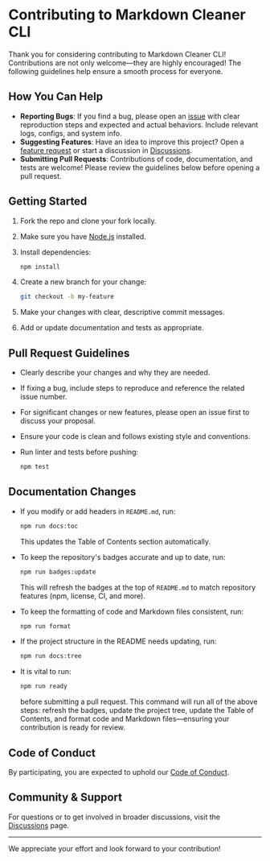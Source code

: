 # Contributing to Markdown Cleaner CLI

Thank you for considering contributing to Markdown Cleaner CLI! Contributions are not only welcome—they are highly encouraged! The following guidelines help ensure a smooth process for everyone.

## How You Can Help

- **Reporting Bugs**: If you find a bug, please open an [issue](https://github.com/ioncakephper/markdown-cleaner-cli/issues) with clear reproduction steps and expected and actual behaviors. Include relevant logs, configs, and system info.
- **Suggesting Features**: Have an idea to improve this project? Open a [feature request](https://github.com/ioncakephper/markdown-cleaner-cli/issues) or start a discussion in [Discussions](https://github.com/ioncakephper/markdown-cleaner-cli/discussions).
- **Submitting Pull Requests**: Contributions of code, documentation, and tests are welcome! Please review the guidelines below before opening a pull request.

## Getting Started

1. Fork the repo and clone your fork locally.
2. Make sure you have [Node.js](https://nodejs.org/) installed.
3. Install dependencies:

   ```bash
   npm install
   ```

4. Create a new branch for your change:

   ```bash
   git checkout -b my-feature
   ```

5. Make your changes with clear, descriptive commit messages.
6. Add or update documentation and tests as appropriate.

## Pull Request Guidelines

- Clearly describe your changes and why they are needed.
- If fixing a bug, include steps to reproduce and reference the related issue number.
- For significant changes or new features, please open an issue first to discuss your proposal.
- Ensure your code is clean and follows existing style and conventions.
- Run linter and tests before pushing:

  ```bash
  npm test
  ```

## Documentation Changes

- If you modify or add headers in `README.md`, run:

  ```bash
  npm run docs:toc
  ```

  This updates the Table of Contents section automatically.

- To keep the repository's badges accurate and up to date, run:

  ```bash
  npm run badges:update
  ```

  This will refresh the badges at the top of `README.md` to match repository features (npm, license, CI, and more).

- To keep the formatting of code and Markdown files consistent, run:

  ```bash
  npm run format
  ```

- If the project structure in the README needs updating, run:

  ```bash
  npm run docs:tree
  ```

- It is vital to run:

  ```bash
  npm run ready
  ```

  before submitting a pull request. This command will run all of the above steps: refresh the badges, update the project tree, update the Table of Contents, and format code and Markdown files—ensuring your contribution is ready for review.

## Code of Conduct

By participating, you are expected to uphold our [Code of Conduct](CODE_OF_CONDUCT.md).

## Community & Support

For questions or to get involved in broader discussions, visit the [Discussions](https://github.com/ioncakephper/markdown-cleaner-cli/discussions) page.

---

We appreciate your effort and look forward to your contribution!
